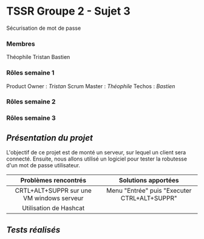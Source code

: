# TSSR Groupe 2 - Sujet 3
Sécurisation de mot de passe

### Membres
Théophile Tristan Bastien

### Rôles semaine 1
Product Owner : *Tristan*
Scrum Master : *Théophile*
Techos : *Bastien*

### Rôles semaine 2

### Rôles semaine 3

## *__Présentation du projet__*
L'objectif de ce projet est de monté un serveur, sur lequel un client sera connecté. 
Ensuite, nous allons utilisé un logiciel pour tester la robutesse d'un mot de passe utilisateur.


| Problèmes rencontrés | Solutions apportées |
| :-: |:-:   |
| CRTL+ALT+SUPPR sur une VM windows serveur | Menu "Entrée" puis "Executer CTRL+ALT+SUPPR" |
| Utilisation de Hashcat | | 


## *__Tests réalisés__*




